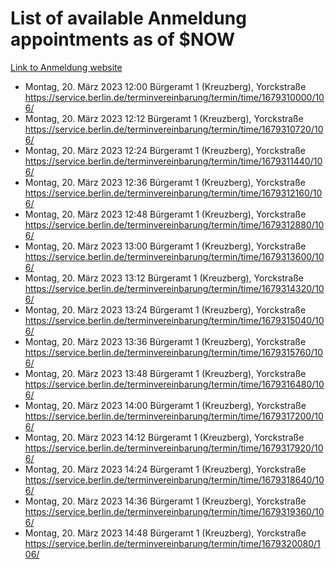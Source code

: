 # List of available Anmeldung appointments as of $NOW
[Link to Anmeldung website](https://service.berlin.de/terminvereinbarung/termin/tag.php?termin=1&anliegen[]=120686&dienstleisterlist=122210,122217,327316,122219,327312,122227,327314,122231,327346,122243,327348,122254,122252,329742,122260,329745,122262,329748,122271,327278,122273,327274,122277,327276,330436,122280,327294,122282,327290,122284,327292,122291,327270,122285,327266,122286,327264,122296,327268,150230,329760,122297,327286,122294,327284,122312,329763,122314,329775,122304,327330,122311,327334,122309,327332,317869,122281,327352,122279,329772,122283,122276,327324,122274,327326,122267,329766,122246,327318,122251,327320,122257,327322,122208,327298,122226,327300&herkunft=http%3A%2F%2Fservice.berlin.de%2Fdienstleistung%2F120686%2F)
- Montag, 20. März 2023 12:00 Bürgeramt 1 (Kreuzberg), Yorckstraße https://service.berlin.de/terminvereinbarung/termin/time/1679310000/106/
- Montag, 20. März 2023 12:12 Bürgeramt 1 (Kreuzberg), Yorckstraße https://service.berlin.de/terminvereinbarung/termin/time/1679310720/106/
- Montag, 20. März 2023 12:24 Bürgeramt 1 (Kreuzberg), Yorckstraße https://service.berlin.de/terminvereinbarung/termin/time/1679311440/106/
- Montag, 20. März 2023 12:36 Bürgeramt 1 (Kreuzberg), Yorckstraße https://service.berlin.de/terminvereinbarung/termin/time/1679312160/106/
- Montag, 20. März 2023 12:48 Bürgeramt 1 (Kreuzberg), Yorckstraße https://service.berlin.de/terminvereinbarung/termin/time/1679312880/106/
- Montag, 20. März 2023 13:00 Bürgeramt 1 (Kreuzberg), Yorckstraße https://service.berlin.de/terminvereinbarung/termin/time/1679313600/106/
- Montag, 20. März 2023 13:12 Bürgeramt 1 (Kreuzberg), Yorckstraße https://service.berlin.de/terminvereinbarung/termin/time/1679314320/106/
- Montag, 20. März 2023 13:24 Bürgeramt 1 (Kreuzberg), Yorckstraße https://service.berlin.de/terminvereinbarung/termin/time/1679315040/106/
- Montag, 20. März 2023 13:36 Bürgeramt 1 (Kreuzberg), Yorckstraße https://service.berlin.de/terminvereinbarung/termin/time/1679315760/106/
- Montag, 20. März 2023 13:48 Bürgeramt 1 (Kreuzberg), Yorckstraße https://service.berlin.de/terminvereinbarung/termin/time/1679316480/106/
- Montag, 20. März 2023 14:00 Bürgeramt 1 (Kreuzberg), Yorckstraße https://service.berlin.de/terminvereinbarung/termin/time/1679317200/106/
- Montag, 20. März 2023 14:12 Bürgeramt 1 (Kreuzberg), Yorckstraße https://service.berlin.de/terminvereinbarung/termin/time/1679317920/106/
- Montag, 20. März 2023 14:24 Bürgeramt 1 (Kreuzberg), Yorckstraße https://service.berlin.de/terminvereinbarung/termin/time/1679318640/106/
- Montag, 20. März 2023 14:36 Bürgeramt 1 (Kreuzberg), Yorckstraße https://service.berlin.de/terminvereinbarung/termin/time/1679319360/106/
- Montag, 20. März 2023 14:48 Bürgeramt 1 (Kreuzberg), Yorckstraße https://service.berlin.de/terminvereinbarung/termin/time/1679320080/106/
